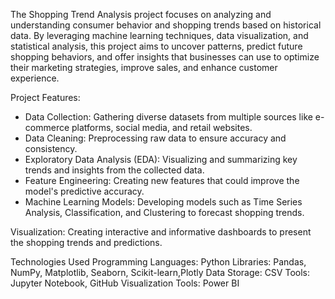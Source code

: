 The Shopping Trend Analysis project focuses on analyzing and understanding consumer behavior and shopping trends based on historical data. By leveraging machine learning techniques, data visualization, and statistical analysis, this project aims to uncover patterns, predict future shopping behaviors, and offer insights that businesses can use to optimize their marketing strategies, improve sales, and enhance customer experience.

Project Features:
 * Data Collection: Gathering diverse datasets from multiple sources like e-commerce platforms, social media, and retail 
 websites.
 * Data Cleaning: Preprocessing raw data to ensure accuracy and consistency.
 * Exploratory Data Analysis (EDA): Visualizing and summarizing key trends and insights from the collected data.
 * Feature Engineering: Creating new features that could improve the model's predictive accuracy.
 * Machine Learning Models: Developing models such as Time Series Analysis, Classification, and Clustering to forecast 
   shopping trends.

Visualization: Creating interactive and informative dashboards to present the shopping trends and predictions.

Technologies Used
Programming Languages: Python
Libraries: Pandas, NumPy, Matplotlib, Seaborn, Scikit-learn,Plotly
Data Storage: CSV
Tools: Jupyter Notebook, GitHub
Visualization Tools: Power BI

